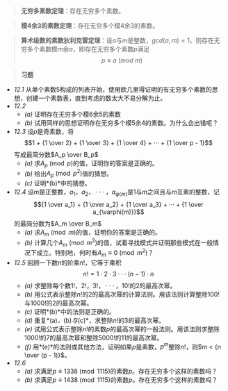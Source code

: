 >**无穷多素数定理**：存在无穷多个素数。

>**模4余3的素数定理**：存在无穷多个模$4$余$3$的素数。

>**算术级数的素数狄利克雷定理**：设$a$与$m$是整数，$gcd(a, m) = 1$，则存在无穷多个素数模$m$余$a$，即存在无穷多个素数$p$满足$$p \equiv a \ (mod \ m)$$

>**习题**

- *12.1* 从单个素数$5$构成的列表开始，使用欧几里得证明的有无穷多个素数的思想，创建一个素数表，直到考虑的数太大不易分解为止。
- *12.2*
	- *(a)* 证明存在无穷多个模$6$余$5$的素数
	- *(b)* 试用同样的思想证明存在无穷多个模$5$余$4$的素数。为什么会出错呢？
- *12.3* 设$p$是奇素数，将$$1 + {1 \over 2} + {1 \over 3} + {1 \over 4} + ··· + {1 \over p - 1}$$写成最简分数$A_p \over B_p$
	- *(a)* 求$A_p \pmod{p}$的值，证明你的答案是正确的。
	- *(b)* 给出$A_p \pmod{p^2}$值的猜想。
	- *(c)* 证明*(b)*中的猜想。
- *12.4* 设$m$是正整数，$a_1，a_2，···，a_{\varphi(m)}$是$1$与$m$之间且与$m$互素的整数，记$${1 \over a_1} + {1 \over a_2} + {1 \over a_3} + ··· + {1 \over a_{\varphi(m)}}$$的最简分数为$A_m \over B_m$
	- *(a)* 求$A_m \pmod{m}$的值，证明你的答案是正确的。
	- *(b)* 计算几个$A_m \pmod{m^2}$的值，试着寻找模式并证明那些模式在一般情况下成立。特别地，何时有$A_m \equiv 0 \pmod{m^2}$？
- *12.5* 回顾一下数$n$的阶乘$n!$，它等于乘积$$n! = 1 \cdot 2 \cdot 3 ··· (n - 1) \cdot n$$
	- *(a)* 求整除每个数$1!，2!，3!，···，10!$的$2$的最高次幂。
	- *(b)* 用公式表示整除$n!$的$2$的最高次幂的计算法则。用该法则计算整除$100!$与$1000!$的$2$的最高次幂。
	- *(c)* 证明*(b)*中的法则是正确的。
	- *(d)* 重复*(a)*，*(b)*与*(c)*，求整除$n!$的$3$的最高次幂。
	- *(e)* 试用公式表示整除$n!$的素数$p$的最高次幂的一般法则。用该法则求整除$1000!$的$7$的最高次幂和整除$5000!$的$11$的最高次幂。
	- *(f)* 用*(e)*的法则或其他方法，证明如果$p$是素数，$p^m$整除$n!$，则$m < {n \over (p - 1)}$。
- *12.6*
	- *(a)* 求满足$p \equiv 1338 \pmod{1115}$的素数$p$。存在无穷多个这样的素数吗？
	- *(b)* 求满足$p \equiv 1438 \pmod{1115}$的素数$p$。存在无穷多个这样的素数吗？